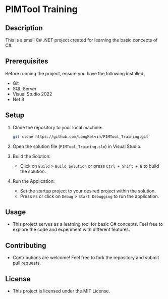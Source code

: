 
# PIMTool Training

## Description
This is a small C# .NET project created for learning the basic concepts of C#.

## Prerequisites
Before running the project, ensure you have the following installed:
- Git
- SQL Server
- Visual Studio 2022
- Net 8

## Setup
1. Clone the repository to your local machine:
   ```bash
   git clone https://github.com/LongKelvin/PIMTool_Training.git` 

2.  Open the solution file (`PIMTool_Training.sln`) in Visual Studio.
    
3.  Build the Solution:
    
    -   Click on `Build` > `Build Solution` or press `Ctrl + Shift + B` to build the solution.
4.  Run the Application:
    
    -   Set the startup project to your desired project within the solution.
    -   Press `F5` or click on `Debug` > `Start Debugging` to run the application.

## Usage

-   This project serves as a learning tool for basic C# concepts. Feel free to explore the code and experiment with different features.

## Contributing

-   Contributions are welcome! Feel free to fork the repository and submit pull requests.

## License

-   This project is licensed under the MIT License.
